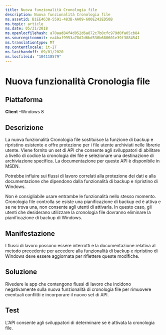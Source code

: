 ```yaml
---
title: Nuova funzionalità Cronologia file
description: Nuova funzionalità Cronologia file
ms.assetid: B1EE4638-5591-483B-AA09-600E242ED50B
ms.topic: article
ms.date: 05/31/2018
ms.openlocfilehash: a70aad84f4d052d6a872c7b0cfc979d0fa05cb84
ms.sourcegitcommit: ea4baf9953a78d2d6bd530b680601e39f3884541
ms.translationtype: MT
ms.contentlocale: it-IT
ms.lasthandoff: 09/01/2020
ms.locfileid: "104118579"
---
```

# <a name="new-file-history-feature"></a>Nuova funzionalità Cronologia file

## <a name="platform"></a>Piattaforma

**Client** -Windows 8 


## <a name="description"></a>Descrizione

La nuova funzionalità Cronologia file sostituisce la funzione di backup e ripristino esistente e offre protezione per i file utente archiviati nelle librerie utente. Viene fornito un set di API che consente agli sviluppatori di abilitare a livello di codice la cronologia dei file e selezionare una destinazione di archiviazione specifica. La documentazione per queste API è disponibile in MSDN.

Potrebbe influire sui flussi di lavoro correlati alla protezione dei dati e alla documentazione che dipendono dalla funzionalità di backup e ripristino di Windows.

Non è consigliabile usare entrambe le funzionalità nello stesso momento. Cronologia file controlla se esiste una pianificazione di backup ed è attiva e se ne trova una, non consente agli utenti di attivarla. In questo caso, gli utenti che desiderano utilizzare la cronologia file dovranno eliminare la pianificazione di backup di Windows.

## <a name="manifestation"></a>Manifestazione

I flussi di lavoro possono essere interrotti e la documentazione relativa al metodo precedente per accedere alla funzionalità di backup e ripristino di Windows deve essere aggiornata per riflettere queste modifiche.

## <a name="solution"></a>Soluzione

Rivedere le app che contengono flussi di lavoro che incidono negativamente sulla nuova funzionalità di cronologia file per rimuovere eventuali conflitti e incorporare il nuovo set di API.

## <a name="tests"></a>Test

L'API consente agli sviluppatori di determinare se è attivata la cronologia file.

 

 




